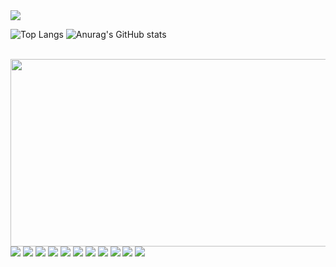 <main style={{width: 100, display: flex}}>

<img src="https://capsule-render.vercel.app/api?type=wave&color=auto&height=300&section=header&text=capsule%20render&fontSize=90" />
  
![Top Langs](https://github-readme-stats.vercel.app/api/top-langs/?username=MinhoKang)
![Anurag's GitHub stats](https://github-readme-stats.vercel.app/api?username=MinhoKang&icons=true)

<br/>
<a href="https://github.com/devxb/gitanimals">
<img
  src="https://render.gitanimals.org/farms/MinhoKang"
  width="600"
  height="300"
/>
</a>
<br/>

<div style={{display:flex}}>
<img src='https://img.shields.io/badge/HTML5-E34F26?style=for-the-badge&logo=html5&logoColor=white'/>
<img src='https://img.shields.io/badge/CSS-239120?&style=for-the-badge&logo=css3&logoColor=white'/>
<img src='https://img.shields.io/badge/JavaScript-F7DF1E?style=for-the-badge&logo=JavaScript&logoColor=white'/>
<img src='https://img.shields.io/badge/TypeScript-007ACC?style=for-the-badge&logo=typescript&logoColor=white'/>
<img src='https://img.shields.io/badge/CSS3-1572B6?style=for-the-badge&logo=css3&logoColor=white'/>
<img src='https://img.shields.io/badge/React-20232A?style=for-the-badge&logo=react&logoColor=61DAFB'/>
<img src='https://img.shields.io/badge/Tailwind_CSS-38B2AC?style=for-the-badge&logo=tailwind-css&logoColor=white'/>
<img src='https://img.shields.io/badge/Bootstrap-563D7C?style=for-the-badge&logo=bootstrap&logoColor=white'/>
<img src='https://img.shields.io/badge/styled--components-DB7093?style=for-the-badge&logo=styled-components&logoColor=white'/>
<img src='https://img.shields.io/badge/Next.js-000?logo=nextdotjs&logoColor=fff&style=for-the-badge'/>
<img src='https://img.shields.io/badge/React_Router-CA4245?style=for-the-badge&logo=react-router&logoColor=white'/>
</div>
</main>

